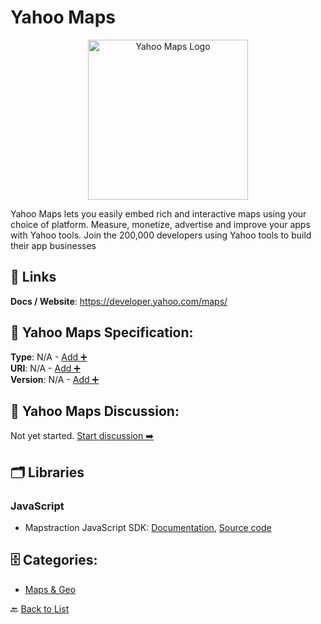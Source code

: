 # Yahoo Maps
<p align="center">
    <img width="256" src="https://raw.githubusercontent.com/apis-list/apis-list/main/apis/yahoo-maps/logo_256x256.png" alt="Yahoo Maps Logo"/>
</p>
Yahoo Maps lets you easily embed rich and interactive maps using your choice of platform. Measure, monetize, advertise and improve your apps with Yahoo tools. Join the 200,000 developers using Yahoo tools to build their app businesses

##  🔗 Links
**Docs / Website**: https://developer.yahoo.com/maps/

## 🧬 Yahoo Maps Specification:
**Type**: N/A - [Add ➕](https://github.com/apis-list/apis-list/edit/main/apis/yahoo-maps/yahoo-maps.yaml)  
**URI**: N/A - [Add ➕](https://github.com/apis-list/apis-list/edit/main/apis/yahoo-maps/yahoo-maps.yaml)  
**Version**: N/A - [Add ➕](https://github.com/apis-list/apis-list/edit/main/apis/yahoo-maps/yahoo-maps.yaml)

## 💬 Yahoo Maps Discussion:
Not yet started. [Start discussion ➡️](https://github.com/apis-list/apis-list/discussions/new)

## 🗂️ Libraries
### JavaScript
- Mapstraction JavaScript SDK: [Documentation](http://mapstraction.com/), [Source code](https://github.com/mapstraction/mxn)


## 🗄️ Categories:
- [Maps & Geo](https://github.com/apis-list/apis-list#maps--geo-)

🔙  [Back to List](https://github.com/apis-list/apis-list)
